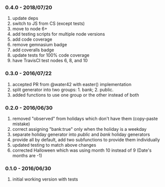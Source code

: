 ### 0.4.0 - 2018/07/20

1. update deps
2. switch to JS from CS (except tests)
3. move to node 6+
4. add testing scripts for multiple node versions
5. add code coverage
6. remove gemnasium badge
7. add coveralls badge
8. update tests for 100% code coverage
9. have TravisCI test nodes 6, 8, and 10


### 0.3.0 - 2016/07/22

1. accepted PR from @water42 with easter() implementation
2. split generator into two groups: 1. bank; 2. public.
3. added functions to use one group or the other instead of both

### 0.2.0 - 2016/06/30

1. removed "observed" from holidays which don't have them (copy-paste mistake)
2. correct assigning "bank:true" only when the holiday is a weekday
3. separate holiday generator into *public* and *bank* holiday generators
4. provide all by default, add two subfunctions to provide them individually
5. updated testing to match above changes
6. corrected Halloween which was using month 10 instead of 9 (Date's months are -1)

### 0.1.0 - 2016/06/30

1. initial working version with tests

